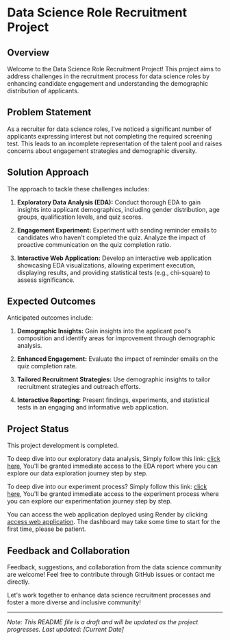 # Data Science Role Recruitment Project

## Overview

Welcome to the Data Science Role Recruitment Project! This project aims to address challenges in the recruitment process for data science roles by enhancing candidate engagement and understanding the demographic distribution of applicants.

## Problem Statement

As a recruiter for data science roles, I've noticed a significant number of applicants expressing interest but not completing the required screening test. This leads to an incomplete representation of the talent pool and raises concerns about engagement strategies and demographic diversity.

## Solution Approach

The approach to tackle these challenges includes:

1. **Exploratory Data Analysis (EDA):** Conduct thorough EDA to gain insights into applicant demographics, including gender distribution, age groups, qualification levels, and quiz scores.

2. **Engagement Experiment:** Experiment with sending reminder emails to candidates who haven't completed the quiz. Analyze the impact of proactive communication on the quiz completion ratio.

3. **Interactive Web Application:** Develop an interactive web application showcasing EDA visualizations, allowing experiment execution, displaying results, and providing statistical tests (e.g., chi-square) to assess significance.

## Expected Outcomes

Anticipated outcomes include:

1. **Demographic Insights:** Gain insights into the applicant pool's composition and identify areas for improvement through demographic analysis.

2. **Enhanced Engagement:** Evaluate the impact of reminder emails on the quiz completion rate.

3. **Tailored Recruitment Strategies:** Use demographic insights to tailor recruitment strategies and outreach efforts.

4. **Interactive Reporting:** Present findings, experiments, and statistical tests in an engaging and informative web application.

## Project Status

This project development is completed.

To deep dive into our exploratory data analysis, Simply follow this link: [click here](https://nbviewer.org/github/N-I-TI-N/PortfolioProjects/blob/main/Data_Science_Role_Recruitment/EDA%20on%20Applicant%27s%20Data.ipynb?flush_cache=true), You'll be granted immediate access to the EDA report where you can explore our data exploration journey step by step.

To deep dive into our experiment process? Simply follow this link: [click here](https://nbviewer.org/github/N-I-TI-N/PortfolioProjects/blob/main/Data_Science_Role_Recruitment/The%20Experiment%2C%20ETL%20process%20and%20Chi-Square%20Test.ipynb?flush_cache=true), You'll be granted immediate access to the experiment process where you can explore our experimentation journey step by step.

You can access the web application deployed using Render by clicking [access web application](https://job-applicants-dash-app.onrender.com). The dashboard may take some time to start for the first time, please be patient.  

## Feedback and Collaboration

Feedback, suggestions, and collaboration from the data science community are welcome! Feel free to contribute through GitHub issues or contact me directly.

Let's work together to enhance data science recruitment processes and foster a more diverse and inclusive community!

---

*Note: This README file is a draft and will be updated as the project progresses. Last updated: [Current Date]*

